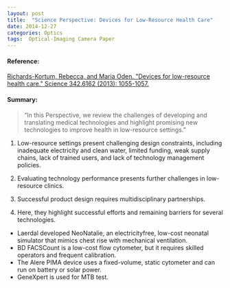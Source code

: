 ```yaml
---
layout: post
title:  "Science Perspective: Devices for Low-Resource Health Care"
date: 2014-12-27
categories: Optics
tags:  Optical-Imaging Camera Paper
---
```


#### Reference:
[Richards-Kortum, Rebecca, and Maria Oden. "Devices for low-resource health care." Science 342.6162 (2013): 1055-1057.](http://science.sciencemag.org/content/342/6162/1055)

#### Summary:

> “In this Perspective, we review the challenges of developing and translating medical technologies and highlight promising new technologies to improve health in low-resource settings.”

1. Low-resource settings present challenging design constraints, including inadequate electricity and clean water, limited funding, weak supply chains, lack of trained users, and lack of technology management policies.

2. Evaluating technology performance presents further challenges in low-resource clinics.

3. Successful product design requires multidisciplinary partnerships.

4. Here, they highlight successful efforts and remaining barriers for several technologies.

* Laerdal developed NeoNatalie, an electricityfree, low-cost neonatal simulator that mimics chest rise with mechanical ventilation.
* BD FACSCount is a low-cost flow cytometer, but it requires skilled operators and frequent calibration.
* The Alere PIMA device uses a fixed-volume, static cytometer and can run on battery or solar power.
* GeneXpert is used for MTB test.